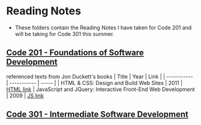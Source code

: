 # Reading Notes
- These folders contain the Reading Notes I have taken for Code 201 and will be taking for Code 301 this summer.

## [Code 201 - Foundations of Software Development](https://github.com/AnvayB/reading-notes/blob/main/Code%20201/201%20Notes%20Directory.md)
referenced texts from Jon Duckett's books
| Title | Year | Link |
| ----------- | ----------- | ----- |
| HTML & CSS: Design and Build Web Sites | 2011 | [HTML link](https://www.amazon.com/HTML-CSS-Design-Build-Websites/dp/1118008189)
| JavaScript and JQuery: Interactive Front-End Web Development | 2009 | [JS link](https://www.amazon.com/JavaScript-JQuery-Interactive-Front-End-Development/dp/1118531647)

## [Code 301 - Intermediate Software Development](https://github.com/AnvayB/reading-notes/tree/main/Code%20301)


